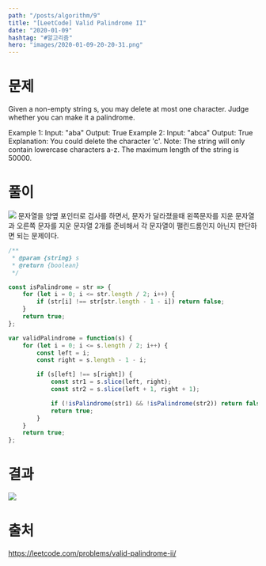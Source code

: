 ```yaml
---
path: "/posts/algorithm/9"
title: "[LeetCode] Valid Palindrome II"
date: "2020-01-09"
hashtag: "#알고리즘"
hero: "images/2020-01-09-20-20-31.png"
---
```


# 문제

Given a non-empty string s, you may delete at most one character. Judge whether you can make it a palindrome.

Example 1:
Input: "aba"
Output: True
Example 2:
Input: "abca"
Output: True
Explanation: You could delete the character 'c'.
Note:
The string will only contain lowercase characters a-z. The maximum length of the string is 50000.

# 풀이

![](/images/2020-01-09-20-20-31.png)
문자열을 양옆 포인터로 검사를 하면서, 문자가 달라졌을때 왼쪽문자를 지운 문자열과 오른쪽 문자를 지운 문자열 2개를 준비해서 각 문자열이 팰린드롬인지
아닌지 판단하면 되는 문제이다.

```javascript
/**
 * @param {string} s
 * @return {boolean}
 */

const isPalindrome = str => {
	for (let i = 0; i <= str.length / 2; i++) {
		if (str[i] !== str[str.length - 1 - i]) return false;
	}
	return true;
};

var validPalindrome = function(s) {
	for (let i = 0; i <= s.length / 2; i++) {
		const left = i;
		const right = s.length - 1 - i;

		if (s[left] !== s[right]) {
			const str1 = s.slice(left, right);
			const str2 = s.slice(left + 1, right + 1);

			if (!isPalindrome(str1) && !isPalindrome(str2)) return false;
			return true;
		}
	}
	return true;
};
```

# 결과

![](/images/2020-01-09-20-21-47.png)

# 출처

https://leetcode.com/problems/valid-palindrome-ii/
